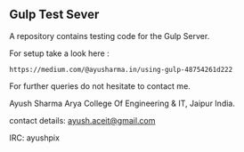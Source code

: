 ## Gulp Test Sever

A repository contains testing code for the Gulp Server.

For setup take a look here :

`https://medium.com/@ayusharma.in/using-gulp-48754261d222 `


For further queries do not hesitate to contact me.

Ayush Sharma Arya College Of Engineering & IT, Jaipur India.

contact details: ayush.aceit@gmail.com

IRC: ayushpix

